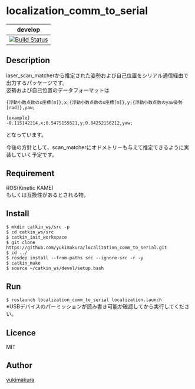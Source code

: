 # localization_comm_to_serial
|develop|
|---|
|[![Build Status](https://travis-ci.org/yukimakura/localization_comm_to_serial.svg?branch=develop)](https://travis-ci.org/yukimakura/localization_comm_to_serial)|
## Description
laser_scan_matcherから推定された姿勢および自己位置をシリアル通信経由で出力するパッケージです。   
姿勢および自己位置のデータフォーマットは
```
{浮動小数点数のx座標[m]},x;{浮動小数点数のx座標[m]},y;{浮動小数点数のyaw姿勢[rad]},yaw;

[example]
-0.115142214,x;0.5475155521,y;0.84252156212,yaw;
```
となっています。

今後の方針として、scan_matcherにオドメトリーも与えて推定できるように実装していく予定です。

## Requirement
ROS(Kinetic KAME)   
もしくは互換性があるとされる物。

## Install
```
$ mkdir catkin_ws/src -p
$ cd catkin_ws/src
$ catkin_init_workspace
$ git clone https://github.com/yukimakura/localization_comm_to_serial.git
$ cd ../
$ rosdep install --from-paths src --ignore-src -r -y
$ catkin_make
$ source ~/catkin_ws/devel/setup.bash
```
## Run
`$ roslaunch localization_comm_to_serial localization.launch`   
※USBデバイスのパーミッションが読み書き可能か確認してから実行してください。
## Licence
MIT

## Author

[yukimakura](https://twitter.com/yukimakura86)
